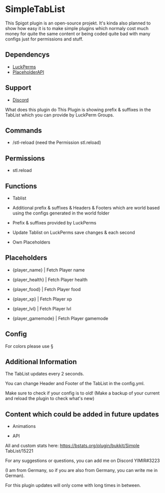 # SimpleTabList
This Spigot plugin is an open-source projekt. It's kinda also planned to show how easy it is to make simple plugins which normaly cost much money for quite the same content or being coded quite bad with many configs just for permissions and stuff.

## Dependencys

- [LuckPerms](https://luckperms.net/download)
- [PlaceholderAPI](https://www.spigotmc.org/resources/placeholderapi.6245/)

## Support

- [Discord](https://discord.gg/J6wQn3bAkm)

What does this plugin do
This Plugin is showing prefix & suffixes in the TabList which you can provide by LuckPerm Groups.

## Commands

- /stl-reload          (need the Permission stl.reload)

## Permissions

- stl.reload

## Functions

- Tablist

- Additional prefix & suffixes & Headers & Footers which are world based using the configs generated in the world folder

- Prefix & suffixes provided by LuckPerms

- Update Tablist on LuckPerms save changes & each second

- Own Placeholders

## Placeholders

- {player_name} | Fetch Player name

- {player_health} | Fetch Player health

- {player_food} | Fetch Player food

- {player_xp} | Fetch Player xp

- {player_lvl} | Fetch Player lvl

- {player_gamemode} | Fetch Player gamemode

## Config

For colors please use §

## Additional Information

The TabList updates every 2 seconds.

You can change Header and Footer of the TabList in the config.yml.

Make sure to check if your config is to old! (Make a backup of your current and reload the plugin to check what's new)

## Content which could be added in future updates

- Animations

- API


All and custom stats here: https://bstats.org/plugin/bukkit/Simple TabList/15221

For any suggestions or questions, you can add me on Discord YIMIR#3223

(I am from Germany, so if you are also from Germany, you can write me in German).

For this plugin updates will only come with long times in between.
